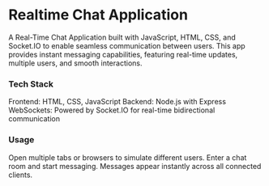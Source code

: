 
# Realtime Chat Application

A Real-Time Chat Application built with JavaScript, HTML, CSS, and Socket.IO to enable seamless communication between users. This app provides instant messaging capabilities, featuring real-time updates, multiple users, and smooth interactions.

### Tech Stack
Frontend: HTML, CSS, JavaScript
Backend: Node.js with Express
WebSockets: Powered by Socket.IO for real-time bidirectional communication

### Usage
Open multiple tabs or browsers to simulate different users.
Enter a chat room and start messaging.
Messages appear instantly across all connected clients.
